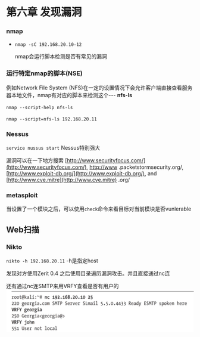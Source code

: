 # 第六章 发现漏洞

### nmap

* `nmap -sC 192.168.20.10-12`

  nmap会运行脚本检测是否有常见的漏洞

### 运行特定nmap的脚本\(NSE\)

例如Network File System \(NFS\)在一定的设置情况下会允许客户端直接查看服务器本地文件，nmap有对应的脚本来检测这个--- **nfs-ls**

`nmap --script-help nfs-ls`

`nmap --script=nfs-ls 192.168.20.11`

### Nessus

`service nussus start` Nessus特别强大

漏洞可以在一下地方搜索 [http://www.securityfocus.com/](http://www.securityfocus.com/), [http://www](http://www) .packetstormsecurity.org/, [http://www.exploit-db.org/](http://www.exploit-db.org/), and [http://www.cve.mitre](http://www.cve.mitre) .org/

### metasploit

当设置了一个模块之后，可以使用`check`命令来看目标对当前模块是否vunlerable

## Web扫描

### Nikto

`nikto -h 192.168.20.11` -h是指定host

发现对方使用Zerit 0.4 之后使用目录遍历漏洞攻击。并且直接通过nc连

还有通过nc连SMTP来用VRFY查看是否有用户的![](../.gitbook/assets/15305207083585.jpg)

